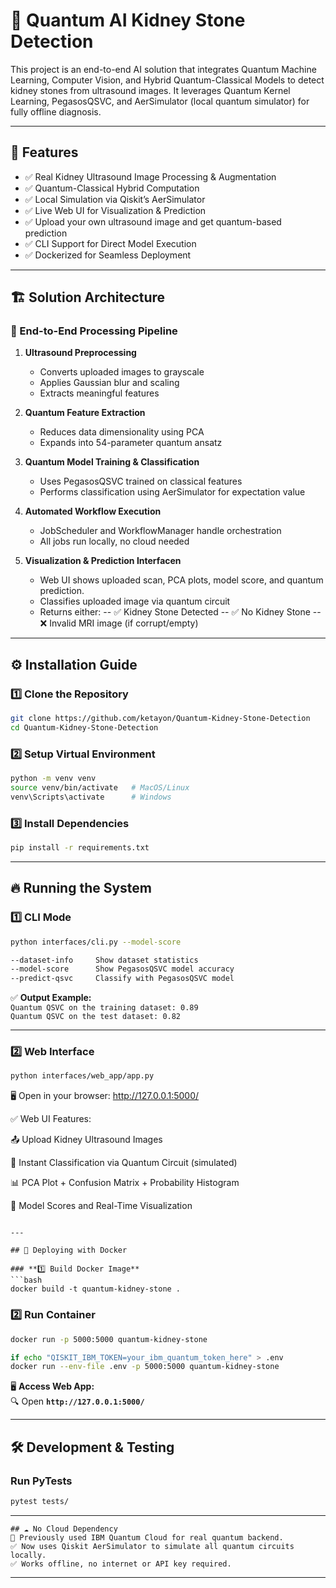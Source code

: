 # 🧠 Quantum AI Kidney Stone Detection

This project is an end-to-end AI solution that integrates Quantum Machine Learning, Computer Vision, and Hybrid Quantum-Classical Models to detect kidney stones from ultrasound images.
It leverages Quantum Kernel Learning, PegasosQSVC, and AerSimulator (local quantum simulator) for fully offline diagnosis.

---

## 🚀 Features

- ✅ Real Kidney Ultrasound Image Processing & Augmentation
- ✅ Quantum-Classical Hybrid Computation
- ✅ Local Simulation via Qiskit’s AerSimulator
- ✅ Live Web UI for Visualization & Prediction
- ✅ Upload your own ultrasound image and get quantum-based prediction
- ✅ CLI Support for Direct Model Execution
- ✅ Dockerized for Seamless Deployment 

---

## 🏗️ Solution Architecture

### 🔬 End-to-End Processing Pipeline

1. **Ultrasound Preprocessing**  
   - Converts uploaded images to grayscale 
   - Applies Gaussian blur and scaling
   - Extracts meaningful features

2. **Quantum Feature Extraction**  
   - Reduces data dimensionality using PCA  
   - Expands into 54-parameter quantum ansatz

3. **Quantum Model Training & Classification**  
   - Uses PegasosQSVC trained on classical features 
   - Performs classification using AerSimulator for expectation value

4. **Automated Workflow Execution**  
   - JobScheduler and WorkflowManager handle orchestration  
   - All jobs run locally, no cloud needed

5. **Visualization & Prediction Interfacen**  
   - Web UI shows uploaded scan, PCA plots, model score, and quantum prediction.  
   - Classifies uploaded image via quantum circuit  
   - Returns either:
      -- ✅ Kidney Stone Detected
      -- ✅ No Kidney Stone
      -- ❌ Invalid MRI image (if corrupt/empty)

---

## ⚙️ Installation Guide

### 1️⃣ Clone the Repository

```bash
git clone https://github.com/ketayon/Quantum-Kidney-Stone-Detection
cd Quantum-Kidney-Stone-Detection
```

### 2️⃣ **Setup Virtual Environment**  
```bash
python -m venv venv
source venv/bin/activate   # MacOS/Linux  
venv\Scripts\activate      # Windows  
```

### 3️⃣ **Install Dependencies**  
```bash
pip install -r requirements.txt
```

---

## 🔥 Running the System  

### **1️⃣ CLI Mode**  
```bash
python interfaces/cli.py --model-score

--dataset-info     Show dataset statistics
--model-score      Show PegasosQSVC model accuracy
--predict-qsvc     Classify with PegasosQSVC model
```
✅ **Output Example:**  
`Quantum QSVC on the training dataset: 0.89`  
`Quantum QSVC on the test dataset: 0.82`  

---

### **2️⃣ Web Interface**  
```bash
python interfaces/web_app/app.py
```
🖥 Open in your browser:
http://127.0.0.1:5000/

✅ Web UI Features:

📤 Upload Kidney Ultrasound Images

🧠 Instant Classification via Quantum Circuit (simulated)

📊 PCA Plot + Confusion Matrix + Probability Histogram

🔬 Model Scores and Real-Time Visualization
```

---

## 🐳 Deploying with Docker  

### **1️⃣ Build Docker Image**  
```bash
docker build -t quantum-kidney-stone .
```

### **2️⃣ Run Container**  
```bash
docker run -p 5000:5000 quantum-kidney-stone

if echo "QISKIT_IBM_TOKEN=your_ibm_quantum_token_here" > .env
docker run --env-file .env -p 5000:5000 quantum-kidney-stone
```

🖥 **Access Web App:**  
🔍 Open **`http://127.0.0.1:5000/`**  

---

## 🛠️ Development & Testing  

### **Run PyTests**  
```bash
pytest tests/
```

---
```
## ☁️ No Cloud Dependency
🛑 Previously used IBM Quantum Cloud for real quantum backend.
✅ Now uses Qiskit AerSimulator to simulate all quantum circuits locally.
✅ Works offline, no internet or API key required.
```

---